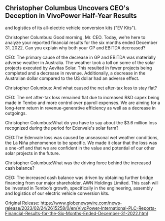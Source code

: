 ## Christopher Columbus Uncovers CEO's Deception in VivoPower Half-Year Results
 and logistics of its all-electric vehicle conversion kits ("EV Kits"). 

Christopher Columbus: Good morning, Mr. CEO. Today, we're here to analyze your reported financial results for the six months ended December 31, 2022. Can you explain why both your GP and EBITDA decreased?

CEO: The primary cause of the decrease in GP and EBITDA was materially adverse weather in Australia. The weather took a toll on some of the solar projects executed by Aevitas Solar. This resulted in fewer projects being completed and a decrease in revenue. Additionally, a decrease in the Australian dollar compared to the US dollar had an adverse effect.

Christopher Columbus: And what caused the net after-tax loss to stay flat?

CEO: The net after-tax loss remained flat due to increased R&D capex being made in Tembo and more control over payroll expenses. We are aiming for a long-term return in revenue-generative efficiency as well as a decrease in outgoings. 

Christopher Columbus:What do you have to say about the $3.6 million loss recognized during the period for Edenvale's solar farm?

CEO:The Edenvale loss was caused by unseasonal wet weather conditions, the La Niña phenomenon to be specific. We made it clear that the loss was a one-off and that we are confident in the value and potential of our other solar projects in the future. 

Christopher Columbus:What was the driving force behind the increased cash balance?

CEO: The increased cash balance was driven by obtaining further bridge financing from our major shareholder, AWN Holdings Limited. This cash will be invested in Tembo's growth, specifically in the engineering, assembly and logistics of our electric vehicle conversion kits. 




Original Release: https://www.globenewswire.com/news-release/2023/02/24/2615258/0/en/VivoPower-International-PLC-Reports-Financial-Results-for-the-Six-Months-Ended-December-31-2022.html